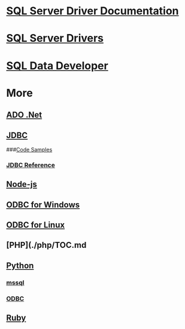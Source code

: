 # [SQL Server Driver Documentation](sql-server-driver-documentation.md)
# [SQL Server Drivers](sql-server-drivers.md)
# [SQL Data Developer](sql-data-developer.md)

# More
## [ADO .Net](./ado-net/TOC.md)
## [JDBC](./jdbc/TOC.md)
###[Code Samples](./jdbc/code-samples/TOC.md)
### [JDBC Reference](./jdbc/reference/TOC.md)

## [Node-js](./node-js/TOC.md)
## [ODBC for Windows](./odbc/windows/TOC.md)
## [ODBC for Linux](./odbc/windows/TOC.md)
## [PHP](./php/TOC.md

## [Python](./python/TOC.md)
### [mssql](./python/pymssql/TOC.md)
### [ODBC](./python/pyodbc/TOC.md)

## [Ruby](./ruby/TOC.md)